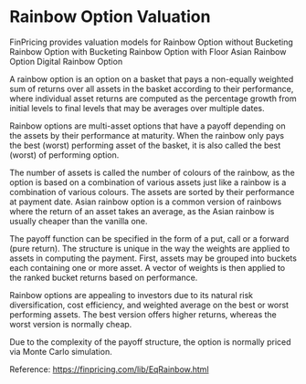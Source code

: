 # Rainbow Option Valuation

FinPricing provides valuation models for
	Rainbow Option without Bucketing
	Rainbow Option with Bucketing
	Rainbow Option with Floor
	Asian Rainbow Option
	Digital Rainbow Option

A rainbow option is an option on a basket that pays a non-equally weighted sum of returns over all assets in the basket according to their performance, where individual asset returns are computed as the percentage growth from initial levels to final levels that may be averages over multiple dates.

Rainbow options are multi-asset options that have a payoff depending on the assets by their performance at maturity. When the rainbow only pays the best (worst) performing asset of the basket, it is also called the best (worst) of performing option.

The number of assets is called the number of colours of the rainbow, as the option is based on a combination of various assets just like a rainbow is a combination of various colours. The assets are sorted by their performance at payment date. Asian rainbow option is a common version of rainbows where the return of an asset takes an average, as the Asian rainbow is usually cheaper than the vanilla one. 

The payoff function can be specified in the form of a put, call or a forward (pure return). The structure is unique in the way the weights are applied to assets in computing the payment. First, assets may be grouped into buckets each containing one or more asset. A vector of weights is then applied to the ranked bucket returns based on performance. 

Rainbow options are appealing to investors due to its natural risk diversification, cost efficiency, and weighted average on the best or worst performing assets. The best version offers higher returns, whereas the worst version is normally cheap.


Due to the complexity of the payoff structure, the option is normally priced via Monte Carlo simulation. 


Reference:
https://finpricing.com/lib/EqRainbow.html

